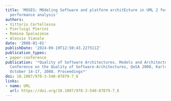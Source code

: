 ```yaml
---
title: 'MOSES: MOdeling Software and platform architEcture in UML 2 for Simulation-based
  performance analysis'
authors:
- Vittorio Cortellessa
- Pierluigi Pierini
- Romina Spalazzese
- Alessio Vianale
date: '2008-01-01'
publishDate: '2024-09-19T12:50:43.227511Z'
publication_types:
- paper-conference
publication: '*Quality of Software Architectures. Models and Architectures, 4th International
  Conference on the Quality of Software-Architectures, QoSA 2008, Karlsruhe, Germany,
  October 14-17, 2008. Proceedings*'
doi: 10.1007/978-3-540-87879-7_6
links:
- name: URL
  url: https://doi.org/10.1007/978-3-540-87879-7_6
---
```

